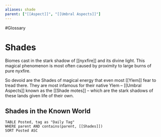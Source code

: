 ```yaml
---
aliases: shade
parent: ["[[Aspect]]", "[[Umbral Aspects]]"]
---
```

#Glossary 
# Shades

Biomes cast in the stark shadow of [[nyxfire]] and its divine light. This magical phenomenon is most often caused by proximity to large burns of pure nyxfire.

So devoid are the Shades of magical energy that even most [[Ylem]] fear to tread there. They are most infamous for their native Ylem – [[Umbral Aspects]] known as the [[Shade motes]] – which are the stark shadows of these lands given life of their own.

## Shades in the Known World
```dataview
TABLE Posted, tag as "Daily Tag"
WHERE parent AND contains(parent, [[Shades]])
SORT Posted ASC
```
